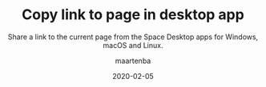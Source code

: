 ---
type: tip
date: 2020-02-05
title: Copy link to page in desktop app
topics: [personal]
author: maartenba
subtitle: Share a link to the current page from the Space Desktop apps for Windows, macOS and Linux.
thumbnail: ./thumbnail.png
cardThumbnail: ./card.png
shortVideo:
  poster: ./preview.png
  url: https://youtu.be/4yLxRke_kTw
leadin: |
    **Share a link to the current page from the Space Desktop apps!**
    
    The Space Desktop apps for Windows, macOS and Linux let us work with all aspects of Space,
    and receive desktop notifications.
    
    But there is no address bar! How can we share a link to the current page?
    
    Hovering over the Space icon on the left reveals actions to open the current page in the browser,
    and to copy a link to the current page so we can share it.
    
    [More about mobile and desktop apps for Space...](https://www.jetbrains.com/help/space/mobile-and-desktop-apps.html)
    
---